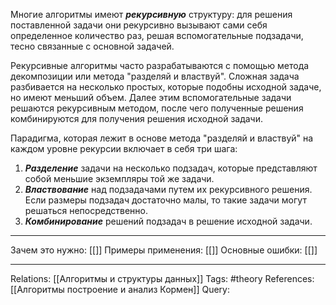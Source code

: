 Многие алгоритмы имеют ***рекурсивную*** структуру: для решения поставленной задачи они рекурсивно вызывают сами себя определенное количество раз, решая вспомогательные подзадачи, тесно связанные с основной задачей. 

Рекурсивные алгоритмы часто разрабатываются с помощью метода декомпозиции или метода "разделяй и властвуй". Сложная задача разбивается на несколько простых, которые подобны исходной задаче, но имеют меньший объем. Далее этим вспомогательные задачи решаются рекурсивным методом, после чего полученные решения комбинируются для получения решения исходной задачи.

Парадигма, которая лежит в основе метода "разделяй и властвуй" на каждом уровне рекурсии включает в себя три шага:
1. ***Разделение*** задачи на несколько подзадач, которые представляют собой меньшие экземпляры той же задачи. 
2. ***Властвование*** над подзадачами путем их рекурсивного решения. Если размеры подзадач достаточно малы, то такие задачи могут решаться непосредственно. 
3. ***Комбинирование*** решений подзадач в решение исходной задачи. 

___
Зачем это нужно: [[]] 
Примеры применения: [[]] 
Основные ошибки: [[]]
___
Relations: [[Алгоритмы и структуры данных]] 
Tags: #theory 
References: [[Алгоритмы построение и анализ Кормен]] 
Query: 